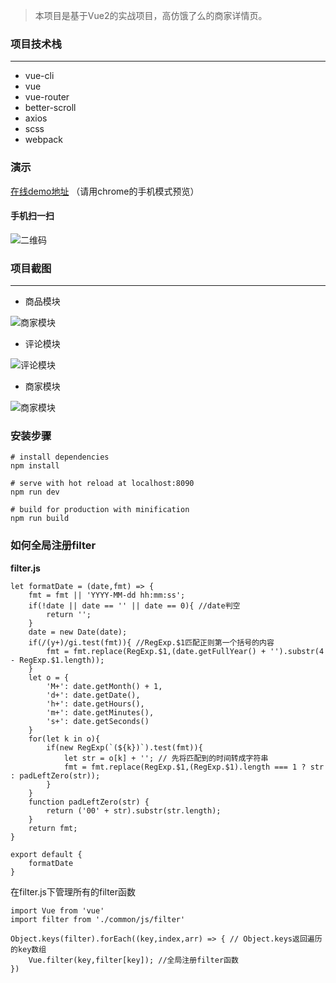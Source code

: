 > 本项目是基于Vue2的实战项目，高仿饿了么的商家详情页。

### 项目技术栈
***
* vue-cli
* vue
* vue-router
* better-scroll
* axios
* scss
* webpack

### 演示
[在线demo地址](https://jiaoxin2005.github.io/eleme-vue/#/) （请用chrome的手机模式预览）
#### 手机扫一扫
![二维码](http://omqf40tss.bkt.clouddn.com/%E4%B8%8B%E8%BD%BD.png)

### 项目截图
***

* 商品模块

![商家模块](http://omqf40tss.bkt.clouddn.com/goods-3.gif)

* 评论模块

![评论模块](http://omqf40tss.bkt.clouddn.com/ratings.gif)

* 商家模块

![商家模块](http://omqf40tss.bkt.clouddn.com/seller.gif)


### 安装步骤
```
# install dependencies
npm install

# serve with hot reload at localhost:8090
npm run dev

# build for production with minification
npm run build
```
### 如何全局注册filter
**filter.js**

```
let formatDate = (date,fmt) => {
    fmt = fmt || 'YYYY-MM-dd hh:mm:ss';
    if(!date || date == '' || date == 0){ //date判空
        return '';
    }
    date = new Date(date);
    if(/(y+)/gi.test(fmt)){ //RegExp.$1匹配正则第一个括号的内容
        fmt = fmt.replace(RegExp.$1,(date.getFullYear() + '').substr(4 - RegExp.$1.length));
    }
    let o = {
        'M+': date.getMonth() + 1,
        'd+': date.getDate(),
        'h+': date.getHours(),
        'm+': date.getMinutes(),
        's+': date.getSeconds()
    }
    for(let k in o){
        if(new RegExp(`(${k})`).test(fmt)){
            let str = o[k] + ''; // 先将匹配到的时间转成字符串
            fmt = fmt.replace(RegExp.$1,(RegExp.$1).length === 1 ? str : padLeftZero(str));
        }
    }
    function padLeftZero(str) {
        return ('00' + str).substr(str.length);
    }
    return fmt;
}

export default {
    formatDate
}

```
在filter.js下管理所有的filter函数

```
import Vue from 'vue'
import filter from './common/js/filter'

Object.keys(filter).forEach((key,index,arr) => { // Object.keys返回遍历的key数组
    Vue.filter(key,filter[key]); //全局注册filter函数
})
```
